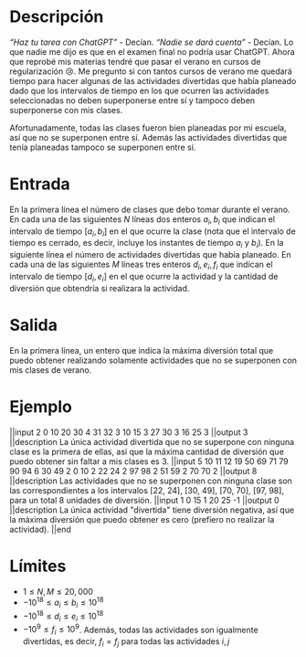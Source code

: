 # Descripción
<i>“Haz tu tarea con ChatGPT”</i> - Decían. <i>“Nadie se dará cuenta”</i> - Decían. Lo que nadie me dijo es que en el examen final no podría usar ChatGPT. Ahora que reprobé mis materias tendré que pasar el verano en cursos de regularización 😢. Me pregunto si con tantos cursos de verano me quedará tiempo para hacer algunas de las actividades divertidas que había planeado dado que los intervalos de tiempo en los que ocurren las actividades seleccionadas no deben superponerse entre sí y tampoco deben superponerse con mis clases.

Afortunadamente, todas las clases fueron bien planeadas por mi escuela, así que no se superponen entre sí. Además las actividades divertidas que tenía planeadas tampoco se superponen entre sí.

# Entrada
En la primera línea el número de clases que debo tomar durante el verano. En cada una de las siguientes $N$ líneas dos enteros $a_i, b_i$ que indican el intervalo de tiempo $[a_i, b_i]$ en el que ocurre la clase (nota que el intervalo de tiempo es cerrado, es decir, incluye los instantes de tiempo $a_i$ y $b_i$). En la siguiente línea el número de actividades divertidas que había planeado. En cada una de las siguientes $M$ líneas tres enteros $d_i, e_i, f_i$ que indican el intervalo de tiempo $[d_i, e_i]$ en el que ocurre la actividad y la cantidad de diversión que obtendría si realizara la actividad.

# Salida
En la primera línea, un entero que indica la máxima diversión total que puedo obtener realizando solamente actividades que no se superponen con mis clases de verano.

# Ejemplo

||input
2
0 10
20 30
4
31 32 3
10 15 3 
27 30 3
16 25 3
||output
3
||description
La única actividad divertida que no se superpone con ninguna clase es la primera de ellas, así que la máxima cantidad de diversión que puedo obtener sin faltar a mis clases es 3.
||input
5
10 11
12 19
50 69
71 79
90 94
6
30 49 2
0 10 2
22 24 2
97 98 2
51 59 2
70 70 2
||output
8
||description
Las actividades que no se superponen con ninguna clase son las correspondientes a los intervalos [22, 24], [30, 49], [70, 70], [97, 98], para un total 8 unidades de diversión.
||input
1
0 15
1
20 25 -1
||output
0
||description
La única actividad "divertida" tiene diversión negativa, así que la máxima diversión que puedo obtener es cero (prefiero no realizar la actividad). 
||end

# Límites
*  $1 \le N, M \le 20,000$
* $-10^{18} \le a_i \le b_i \le 10^{18}$
* $-10^{18} \le d_i \le e_i \le 10^{18}$
* $-10^9 \le f_i \le 10^9$. Además, todas las actividades son igualmente divertidas, es decir, $f_i = f_j$ para todas las actividades $i, j$



